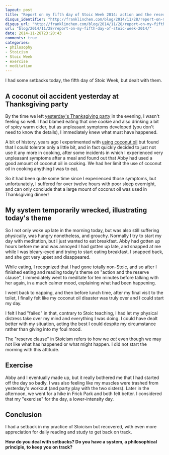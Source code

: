 ```yaml
---
layout: post
title: "Report on my fifth day of Stoic Week 2014: action and the reserve clause"
disqus_identifier: "http://franklinchen.com/blog/2014/11/28/report-on-my-fifth-day-of-stoic-week-2014/"
disqus_url: "http://franklinchen.com/blog/2014/11/28/report-on-my-fifth-day-of-stoic-week-2014/"
url: "blog/2014/11/28/report-on-my-fifth-day-of-stoic-week-2014/"
date: 2014-11-28T23:20:43
comments: true
categories:
- philosophy
- Stoicism
- Stoic Week
- exercise
- meditation
---
```

I had some setbacks today, the fifth day of Stoic Week, but dealt with them.

<!--more-->

## A coconut oil accident yesterday at Thanksgiving party

By the time we left [yesterday's Thanksgiving party](/blog/2014/11/27/report-on-my-fourth-day-of-stoic-week-2014/) in the evening, I wasn't feeling so well. I had blamed eating that one cookie and also drinking a bit of spicy warm cider, but as unpleasant symptoms developed (you don't need to know the details), I immediately knew what must have happened.

A bit of history, years ago I experimented with [using coconut oil](/blog/2012/01/26/improving-my-breakfast-and-other-meals/) but found that I could tolerate only a little bit, and in fact quickly decided to just not use it any more in cooking, after some incidents in which I experienced very unpleasant symptoms after a meal and found out that Abby had used a good amount of coconut oil in cooking. We had her limit the use of coconut oil in cooking anything I was to eat.

So it had been quite some time since I experienced those symptoms, but unfortunately, I suffered for over twelve hours with poor sleep overnight, and can only conclude that a large mount of coconut oil was used in Thanksgiving dinner!

## My system temporarily wrecked, illustrating today's theme

So I not only woke up late in the morning today, but was also still suffering physically, was hungry nonetheless, and grouchy. Normally I try to start my day with meditation, but I just wanted to eat breakfast. Abby had gotten up hours before me and was annoyed I had gotten up late, and snapped at me while I was bleary-eyed and trying to start eating breakfast. I snapped back, and she got very upset and disappeared.

While eating, I recognized that I had gone totally non-Stoic, and so after I finished eating and reading today's theme on "action and the reserve clause", I immediately went to meditate for ten minutes before talking with her again, in a much calmer mood, explaining what had been happening.

I went back to napping, and then before lunch time, after my final visit to the toilet, I finally felt like my coconut oil disaster was truly over and I could start my day.

I felt I had "failed" in that, contrary to Stoic teaching, I had let my physical distress take over my mind and everything I was doing. I could have dealt better with my situation, acting the best I could despite my circumstance rather than giving into my foul mood.

The "reserve clause" in Stoicism refers to how we *act* even though we may not like what has happened or what might happen. I did not start the morning with this attitude.

## Exercise

Abby and I eventually made up, but it really bothered me that I had started off the day so badly. I was also feeling like my muscles were trashed from yesterday's workout (and party play with the two sisters). Later in the afternoon, we went for a hike in Frick Park and both felt better. I considered that my "exercise" for the day, a lower-intensity day.

## Conclusion

I had a setback in my practice of Stoicism but recovered, with even more appreciation for daily reading and study to get back on track.

**How do you deal with setbacks? Do you have a system, a philosophical principle, to keep you on track?**
